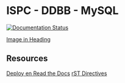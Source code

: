 # ISPC - DDBB - MySQL

[![Documentation Status](https://readthedocs.org/projects/apuntes-de-base-de-datos-ispc/badge/?version=latest)](https://apuntes-de-base-de-datos-ispc.readthedocs.io/es/latest/?badge=latest)

[Image in Heading](https://stackoverflow.com/questions/17680593/restructured-text-sphinx-image-in-heading)

## Resources

[Deploy en Read the Docs](https://apuntes-de-base-de-datos-ispc.readthedocs.io/es/latest/)
[rST Directives](https://docutils.sourceforge.io/docs/ref/rst/directives.html)